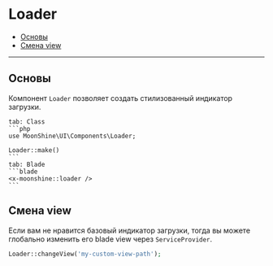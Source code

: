 # Loader

- [Основы](#basics)
- [Смена view](#change-view)

---

<a name="basics"></a>
## Основы

Компонент `Loader` позволяет создать стилизованный индикатор загрузки.

~~~tabs
tab: Class
```php
use MoonShine\UI\Components\Loader;

Loader::make()
```
tab: Blade
```blade
<x-moonshine::loader />
```
~~~

<a name="change-view"></a>
## Смена view

Если вам не нравится базовый индикатор загрузки, тогда вы можете глобально изменить его blade view через `ServiceProvider`.

```php
Loader::changeView('my-custom-view-path');
```
